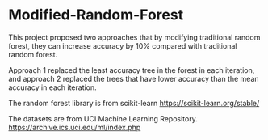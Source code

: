 # Modified-Random-Forest

This project proposed two approaches that by modifying traditional random forest, they can increase accuracy by 10% compared with traditional random forest.

Approach 1 replaced the least accuracy tree in the forest in each iteration, and approach 2 replaced the trees that have lower accuracy than the mean accuracy in each iteration.

The random forest library is from scikit-learn https://scikit-learn.org/stable/

The datasets are from UCI Machine Learning Repository. https://archive.ics.uci.edu/ml/index.php
